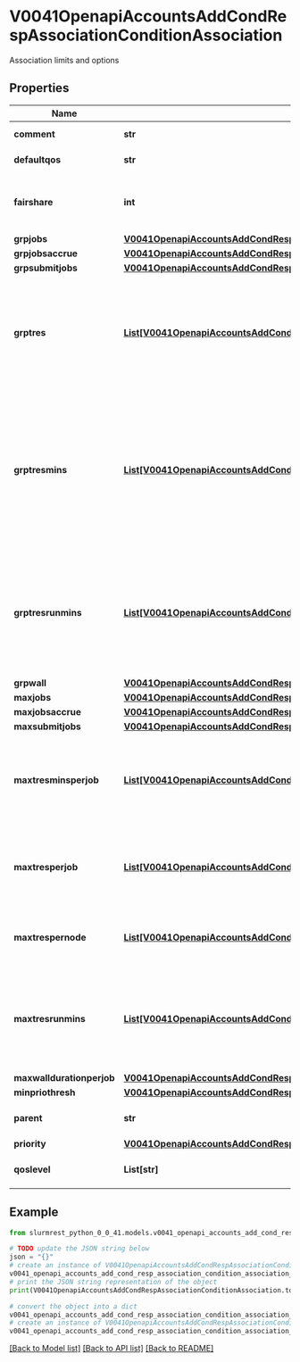 # V0041OpenapiAccountsAddCondRespAssociationConditionAssociation

Association limits and options

## Properties

Name | Type | Description | Notes
------------ | ------------- | ------------- | -------------
**comment** | **str** | Arbitrary comment | [optional] 
**defaultqos** | **str** | Default QOS | [optional] 
**fairshare** | **int** | Allocated shares used for fairshare calculation | [optional] 
**grpjobs** | [**V0041OpenapiAccountsAddCondRespAssociationConditionAssociationGrpjobs**](V0041OpenapiAccountsAddCondRespAssociationConditionAssociationGrpjobs.md) |  | [optional] 
**grpjobsaccrue** | [**V0041OpenapiAccountsAddCondRespAssociationConditionAssociationGrpjobsaccrue**](V0041OpenapiAccountsAddCondRespAssociationConditionAssociationGrpjobsaccrue.md) |  | [optional] 
**grpsubmitjobs** | [**V0041OpenapiAccountsAddCondRespAssociationConditionAssociationGrpsubmitjobs**](V0041OpenapiAccountsAddCondRespAssociationConditionAssociationGrpsubmitjobs.md) |  | [optional] 
**grptres** | [**List[V0041OpenapiAccountsAddCondRespAssociationConditionAssociationGrptresInner]**](V0041OpenapiAccountsAddCondRespAssociationConditionAssociationGrptresInner.md) | Maximum number of TRES able to be allocated by running jobs in this association and its children | [optional] 
**grptresmins** | [**List[V0041OpenapiAccountsAddCondRespAssociationConditionAssociationGrptresInner]**](V0041OpenapiAccountsAddCondRespAssociationConditionAssociationGrptresInner.md) | Total number of TRES minutes that can possibly be used by past, present and future jobs in this association and its children | [optional] 
**grptresrunmins** | [**List[V0041OpenapiAccountsAddCondRespAssociationConditionAssociationGrptresInner]**](V0041OpenapiAccountsAddCondRespAssociationConditionAssociationGrptresInner.md) | Maximum number of TRES minutes able to be allocated by running jobs in this association and its children | [optional] 
**grpwall** | [**V0041OpenapiAccountsAddCondRespAssociationConditionAssociationGrpwall**](V0041OpenapiAccountsAddCondRespAssociationConditionAssociationGrpwall.md) |  | [optional] 
**maxjobs** | [**V0041OpenapiAccountsAddCondRespAssociationConditionAssociationMaxjobs**](V0041OpenapiAccountsAddCondRespAssociationConditionAssociationMaxjobs.md) |  | [optional] 
**maxjobsaccrue** | [**V0041OpenapiAccountsAddCondRespAssociationConditionAssociationMaxjobsaccrue**](V0041OpenapiAccountsAddCondRespAssociationConditionAssociationMaxjobsaccrue.md) |  | [optional] 
**maxsubmitjobs** | [**V0041OpenapiAccountsAddCondRespAssociationConditionAssociationMaxsubmitjobs**](V0041OpenapiAccountsAddCondRespAssociationConditionAssociationMaxsubmitjobs.md) |  | [optional] 
**maxtresminsperjob** | [**List[V0041OpenapiAccountsAddCondRespAssociationConditionAssociationGrptresInner]**](V0041OpenapiAccountsAddCondRespAssociationConditionAssociationGrptresInner.md) | Maximum number of TRES minutes each job is able to use in this association | [optional] 
**maxtresperjob** | [**List[V0041OpenapiAccountsAddCondRespAssociationConditionAssociationGrptresInner]**](V0041OpenapiAccountsAddCondRespAssociationConditionAssociationGrptresInner.md) | Maximum number of TRES each job is able to use in this association | [optional] 
**maxtrespernode** | [**List[V0041OpenapiAccountsAddCondRespAssociationConditionAssociationGrptresInner]**](V0041OpenapiAccountsAddCondRespAssociationConditionAssociationGrptresInner.md) | Maximum number of TRES each node is able to use | [optional] 
**maxtresrunmins** | [**List[V0041OpenapiAccountsAddCondRespAssociationConditionAssociationGrptresInner]**](V0041OpenapiAccountsAddCondRespAssociationConditionAssociationGrptresInner.md) | Maximum number of TRES minutes able to be allocated by running jobs in this association | [optional] 
**maxwalldurationperjob** | [**V0041OpenapiAccountsAddCondRespAssociationConditionAssociationMaxwalldurationperjob**](V0041OpenapiAccountsAddCondRespAssociationConditionAssociationMaxwalldurationperjob.md) |  | [optional] 
**minpriothresh** | [**V0041OpenapiAccountsAddCondRespAssociationConditionAssociationMinpriothresh**](V0041OpenapiAccountsAddCondRespAssociationConditionAssociationMinpriothresh.md) |  | [optional] 
**parent** | **str** | Name of parent account | [optional] 
**priority** | [**V0041OpenapiAccountsAddCondRespAssociationConditionAssociationPriority**](V0041OpenapiAccountsAddCondRespAssociationConditionAssociationPriority.md) |  | [optional] 
**qoslevel** | **List[str]** | List of available QOS names | [optional] 

## Example

```python
from slurmrest_python_0_0_41.models.v0041_openapi_accounts_add_cond_resp_association_condition_association import V0041OpenapiAccountsAddCondRespAssociationConditionAssociation

# TODO update the JSON string below
json = "{}"
# create an instance of V0041OpenapiAccountsAddCondRespAssociationConditionAssociation from a JSON string
v0041_openapi_accounts_add_cond_resp_association_condition_association_instance = V0041OpenapiAccountsAddCondRespAssociationConditionAssociation.from_json(json)
# print the JSON string representation of the object
print(V0041OpenapiAccountsAddCondRespAssociationConditionAssociation.to_json())

# convert the object into a dict
v0041_openapi_accounts_add_cond_resp_association_condition_association_dict = v0041_openapi_accounts_add_cond_resp_association_condition_association_instance.to_dict()
# create an instance of V0041OpenapiAccountsAddCondRespAssociationConditionAssociation from a dict
v0041_openapi_accounts_add_cond_resp_association_condition_association_from_dict = V0041OpenapiAccountsAddCondRespAssociationConditionAssociation.from_dict(v0041_openapi_accounts_add_cond_resp_association_condition_association_dict)
```
[[Back to Model list]](../README.md#documentation-for-models) [[Back to API list]](../README.md#documentation-for-api-endpoints) [[Back to README]](../README.md)


